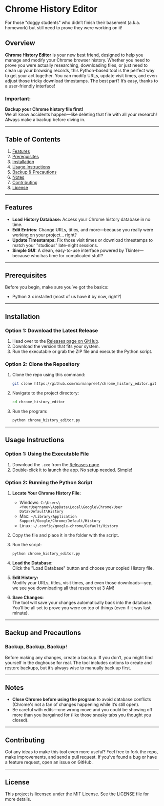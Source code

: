 # Chrome History Editor
For those "doggy students" who didn’t finish their basement (a.k.a. homework) but still need to prove they were working on it!

## Overview

**Chrome History Editor** is your new best friend, designed to help you manage and modify your Chrome browser history. Whether you need to prove you were actually researching, downloading files, or just need to clean up your browsing records, this Python-based tool is the perfect way to get your act together. You can modify URLs, update visit times, and even adjust those tricky download timestamps. The best part? It’s easy, thanks to a user-friendly interface!

### Important:

**Backup your Chrome history file first!**  
We all know accidents happen—like deleting that file with all your research! Always make a backup before diving in.

---

## Table of Contents

1. [Features](#features)
2. [Prerequisites](#prerequisites)
3. [Installation](#installation)
4. [Usage Instructions](#usage-instructions)
5. [Backup & Precautions](#backup-and-precautions)
6. [Notes](#notes)
7. [Contributing](#contributing)
8. [License](#license)

---

## Features

- **Load History Database:** Access your Chrome history database in no time.
- **Edit Entries:** Change URLs, titles, and more—because you really were working on your project... right?
- **Update Timestamps:** Fix those visit times or download timestamps to match your "studious" late-night sessions.
- **Simple GUI:** A clean, easy-to-use interface powered by Tkinter—because who has time for complicated stuff?

---

## Prerequisites

Before you begin, make sure you’ve got the basics:

- Python 3.x installed (most of us have it by now, right?)

---

## Installation

### Option 1: Download the Latest Release

1. Head over to the [Releases page on GitHub](https://github.com/nirmanpreet/chrome_history_editor/releases).
2. Download the version that fits your system.
3. Run the executable or grab the ZIP file and execute the Python script.

### Option 2: Clone the Repository

1. Clone the repo using this command:

   ```bash
   git clone https://github.com/nirmanpreet/chrome_history_editor.git
   ```

2. Navigate to the project directory:

   ```bash
   cd chrome_history_editor
   ```

3. Run the program:

   ```bash
   python chrome_history_editor.py
   ```

---

## Usage Instructions

### Option 1: Using the Executable File

1. Download the `.exe` from the [Releases page](https://github.com/nirmanpreet/chrome_history_editor/releases).
2. Double-click it to launch the app. No setup needed. Simple!

### Option 2: Running the Python Script

1. **Locate Your Chrome History File:**
   - Windows: `C:\Users\<YourUsername>\AppData\Local\Google\Chrome\User Data\Default\History`
   - Mac: `~/Library/Application Support/Google/Chrome/Default/History`
   - Linux: `~/.config/google-chrome/Default/History`

2. Copy the file and place it in the folder with the script.

3. Run the script:

   ```bash
   python chrome_history_editor.py
   ```

4. **Load the Database:**  
   Click the "Load Database" button and choose your copied History file.

5. **Edit History:**  
   Modify your URLs, titles, visit times, and even those downloads—yep, we see you downloading all that research at 3 AM!

6. **Save Changes:**  
   The tool will save your changes automatically back into the database. You’ll be all set to prove you were on top of things (even if it was last minute).

---

## Backup and Precautions

### Backup, Backup, Backup!

Before making any changes, create a backup. If you don’t, you might find yourself in the doghouse for real. The tool includes options to create and restore backups, but it’s always wise to manually back up first.

---

## Notes

- **Close Chrome before using the program** to avoid database conflicts (Chrome's not a fan of changes happening while it’s still open).
- Be careful with edits—one wrong move and you could be showing off more than you bargained for (like those sneaky tabs you thought you closed).

---

## Contributing

Got any ideas to make this tool even more useful? Feel free to fork the repo, make improvements, and send a pull request. If you’ve found a bug or have a feature request, open an issue on GitHub.

---

## License

This project is licensed under the MIT License. See the LICENSE file for more details.

